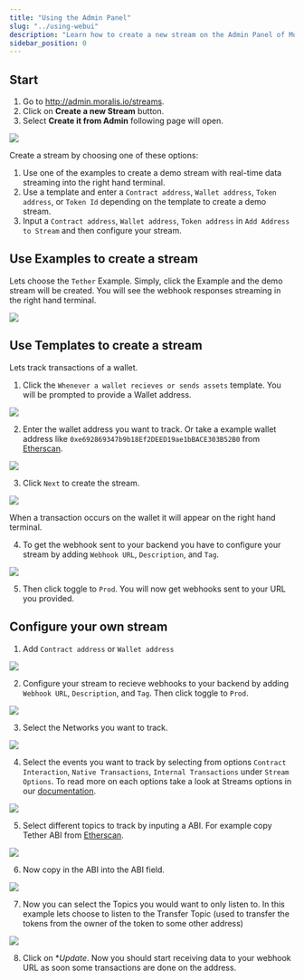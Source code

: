 ```yaml
---
title: "Using the Admin Panel"
slug: "../using-webui"
description: "Learn how to create a new stream on the Admin Panel of Moralis.io. Follow the step-by-step instructions to monitor your chosen address and receive data through a webhook URL."
sidebar_position: 0
---
```


## Start

1. Go to <http://admin.moralis.io/streams>.
2. Click on **Create a new Stream** button.
3. Select **Create it from Admin** following page will open.

![](/img/content/211833828-4fc302a6-5cbd-49b7-bf12-c36000a39385.webp)

Create a stream by choosing one of these options:

1. Use one of the examples to create a demo stream with real-time data streaming into the right hand terminal.
2. Use a template and enter a `Contract address`, `Wallet address`, `Token address`, or `Token Id` depending on the template to create a demo stream.
3. Input a `Contract address`, `Wallet address`, `Token address` in `Add Address to Stream` and then configure your stream.

## Use Examples to create a stream

Lets choose the `Tether` Example. Simply, click the Example and the demo stream will be created. You will see the webhook responses streaming in the right hand terminal.

![](/img/content/211837760-817138fd-d450-4228-ac90-17d4f6de62d3.webp)

## Use Templates to create a stream

Lets track transactions of a wallet.

1. Click the `Whenever a wallet recieves or sends assets` template. You will be prompted to provide a Wallet address.

![](/img/content/211844836-fbc0f879-c1f5-46d2-ab3b-b0133c8d55f5.webp)

2. Enter the wallet address you want to track. Or take a example wallet address like `0xe692869347b9b18Ef2DEED19ae1bBACE303B52B0` from [Etherscan](https://etherscan.io/address/0xe692869347b9b18ef2deed19ae1bbace303b52b0).

![](/img/content/211853455-3b253115-c6cb-4cba-8b00-e8160f107fbb.webp)

3. Click `Next` to create the stream.

![](/img/content/211845459-74a0da71-c71a-4437-9650-0c1d00bc1592.webp)

When a transaction occurs on the wallet it will appear on the right hand terminal.

4. To get the webhook sent to your backend you have to configure your stream by adding `Webhook URL`, `Description`, and `Tag`.

![](/img/content/211852410-cc64277f-67b0-4377-acab-1a91cdf5c25f.webp)

5. Then click toggle to `Prod`. You will now get webhooks sent to your URL you provided.

## Configure your own stream

1. Add `Contract address` or `Wallet address`

![](/img/content/211853205-715c1383-7df1-4498-ae1c-31814d7d37c2.webp)

2. Configure your stream to recieve webhooks to your backend by adding `Webhook URL`, `Description`, and `Tag`. Then click toggle to `Prod`.

![](/img/content/211853455-3b253115-c6cb-4cba-8b00-e8160f107fbb.webp)

3. Select the Networks you want to track.

![](/img/content/211853590-a71f84ab-ab8c-40ca-9d28-452ba64e1de6.webp)

4. Select the events you want to track by selecting from options `Contract Interaction`, `Native Transactions`, `Internal Transactions` under `Stream Options`. To read more on each options take a look at Streams options in our [documentation](/streams-api/evm/useful-streams-options).

![](/img/content/211854294-e4507fe0-6995-4bfe-a995-a0c815b3da9d.webp)

5. Select different topics to track by inputing a ABI. For example copy Tether ABI from [Etherscan](https://etherscan.io/token/0xdac17f958d2ee523a2206206994597c13d831ec7#code).

![](/img/content/211855440-dd652198-ffb2-4018-aac6-359899548b47.webp)

6. Now copy in the ABI into the ABI field.

![](/img/content/211855796-3fba1383-5d07-42aa-8c14-18cd61ca23c4.webp)

7. Now you can select the Topics you would want to only listen to. In this example lets choose to listen to the Transfer Topic (used to transfer the tokens from the owner of the token to some other address)

![](/img/content/211856417-1497373b-21ec-41bc-8932-08a00d246eba.webp)

8. Click on \*_Update_. Now you should start receiving data to your webhook URL as soon some transactions are done on the address.
